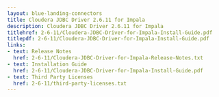 ```yaml
---
layout: blue-landing-connectors
title: Cloudera JDBC Driver 2.6.11 for Impala
description: Cloudera JDBC Driver 2.6.11 for Impala
titlehref: 2-6-11/Cloudera-JDBC-Driver-for-Impala-Install-Guide.pdf
titlepdf: 2-6-11/Cloudera-JDBC-Driver-for-Impala-Install-Guide.pdf
links:
- text: Release Notes
  href: 2-6-11/Cloudera-JDBC-Driver-for-Impala-Release-Notes.txt
- text: Installation Guide
  href: 2-6-11/Cloudera-JDBC-Driver-for-Impala-Install-Guide.pdf
- text: Third Party Licenses
  href: 2-6-11/third-party-licenses.txt
---
```

